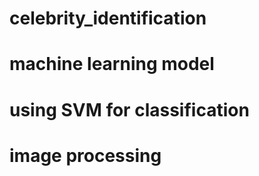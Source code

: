 # celebrity_identification
# machine learning model
# using SVM for classification
# image processing 
